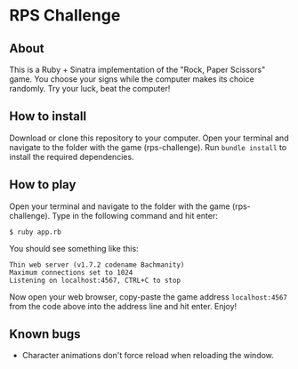 # RPS Challenge

About
-------

This is a Ruby + Sinatra implementation of the "Rock, Paper Scissors" game. You choose your signs while the computer makes its choice randomly. Try your luck, beat the computer!


How to install
----

Download or clone this repository to your computer.
Open your terminal and navigate to the folder with the game (rps-challenge). Run `bundle install` to install the required dependencies.


How to play
----

Open your terminal and navigate to the folder with the game (rps-challenge). Type in the following command and hit enter:

```
$ ruby app.rb
```
You should see something like this:
```
Thin web server (v1.7.2 codename Bachmanity)
Maximum connections set to 1024
Listening on localhost:4567, CTRL+C to stop
```

Now open your web browser, copy-paste the game address `localhost:4567` from the code above into the address line and hit enter. Enjoy!



Known bugs
----

* Character animations don't force reload when reloading the window.
